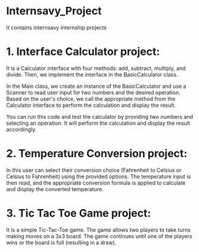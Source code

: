 # Internsavy_Project
It contains internsavy internship projects
# 1. Interface Calculator project:
It is a Calculator interface with four methods: add, subtract, multiply, and divide. Then, we implement the interface in the BasicCalculator class.

In the Main class, we create an instance of the BasicCalculator and use a Scanner to read user input for two numbers and the desired operation. Based on the user's choice, we call the appropriate method from the Calculator interface to perform the calculation and display the result.

You can run this code and test the calculator by providing two numbers and selecting an operation. It will perform the calculation and display the result accordingly.

# 2. Temperature Conversion project:
In this user can select their conversion choice (Fahrenheit to Celsius or Celsius to Fahrenheit) using the provided options. The temperature input is then read, and the appropriate conversion formula is applied to calculate and display the converted temperature.

# 3. Tic Tac Toe Game project:
It is a simple Tic-Tac-Toe game. The game allows two players to take turns making moves on a 3x3 board. The game continues until one of the players wins or the board is full (resulting in a draw).
